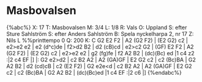 # Masbovalsen

{%abc%}
X: 17
T: Masbovalsen
M: 3/4
L: 1/8
R: Vals
O: Uppland
S: efter Sture Sahlström
S: efter Anders Sahlström
B: Spela nyckelharpa 2, nr 17
Z: Nils L
%%printtempo 0
Q: 200
K: C
G2   E2 F2 | A2 (G2 F2) | (E2 G2) c2 | e2>e2 e2 | e2 (d^c)de | f2>d2 B2 | d2 (cB)cd   | e2>c2 G2 |
(GF) E2 F2 | A2 (G2 F2) | (E2 G2) c2 | e2>e2 e2 | g2 (fg)fe  | f2 A2 B2 | (dc)(Bc) ed |1 c4 z2 :|2 c4 EF |]
|: G2 e2>d2 | c2 B2 A2 | A2 (GA)GF | E2 G2 c2 | c2 (Bc)BA | G2 A2 B2 | d2 (cd)cB | c2 (E2 F2) |
   G2 e2e<d | c2 B2 A2 | A2 (GA)GF | E2 G2 c2 | c2 (Bc)BA | G2 A2 B2 | (dc)(Bc)ed |1 c4 EF :|2 c6 |]
{%endabc%}

